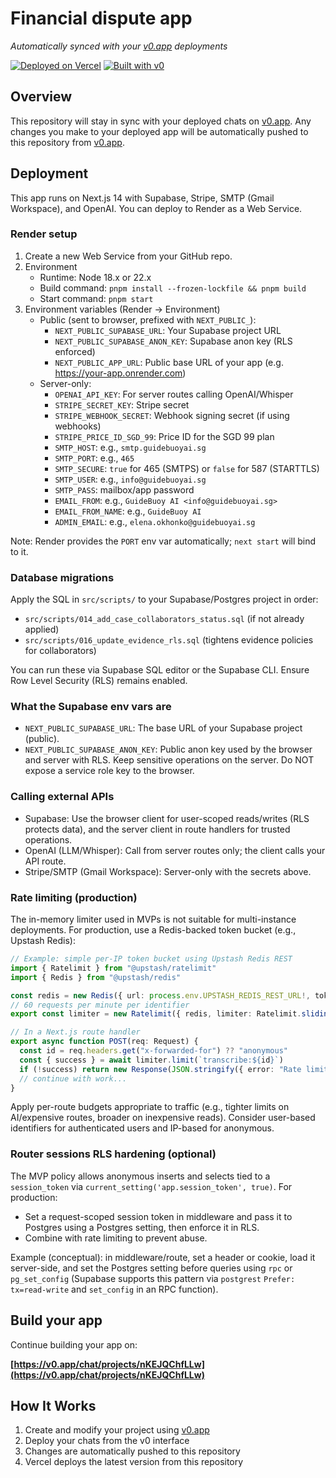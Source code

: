 ﻿# Financial dispute app

*Automatically synced with your [v0.app](https://v0.app) deployments*

[![Deployed on Vercel](https://img.shields.io/badge/Deployed%20on-Vercel-black?style=for-the-badge&logo=vercel)](https://vercel.com/elenaokhonko-1037s-projects/v0-financial-dispute-app)
[![Built with v0](https://img.shields.io/badge/Built%20with-v0.app-black?style=for-the-badge)](https://v0.app/chat/projects/nKEJQChfLLw)

## Overview

This repository will stay in sync with your deployed chats on [v0.app](https://v0.app).
Any changes you make to your deployed app will be automatically pushed to this repository from [v0.app](https://v0.app).

## Deployment

This app runs on Next.js 14 with Supabase, Stripe, SMTP (Gmail Workspace), and OpenAI. You can deploy to Render as a Web Service.

### Render setup

1. Create a new Web Service from your GitHub repo.
2. Environment
   - Runtime: Node 18.x or 22.x
   - Build command: `pnpm install --frozen-lockfile && pnpm build`
   - Start command: `pnpm start`
3. Environment variables (Render → Environment)
   - Public (sent to browser, prefixed with `NEXT_PUBLIC_`):
     - `NEXT_PUBLIC_SUPABASE_URL`: Your Supabase project URL
     - `NEXT_PUBLIC_SUPABASE_ANON_KEY`: Supabase anon key (RLS enforced)
     - `NEXT_PUBLIC_APP_URL`: Public base URL of your app (e.g. https://your-app.onrender.com)
   - Server-only:
     - `OPENAI_API_KEY`: For server routes calling OpenAI/Whisper
     - `STRIPE_SECRET_KEY`: Stripe secret
     - `STRIPE_WEBHOOK_SECRET`: Webhook signing secret (if using webhooks)
     - `STRIPE_PRICE_ID_SGD_99`: Price ID for the SGD 99 plan
     - `SMTP_HOST`: e.g., `smtp.guidebuoyai.sg`
     - `SMTP_PORT`: e.g., `465`
     - `SMTP_SECURE`: `true` for 465 (SMTPS) or `false` for 587 (STARTTLS)
     - `SMTP_USER`: e.g., `info@guidebuoyai.sg`
     - `SMTP_PASS`: mailbox/app password
     - `EMAIL_FROM`: e.g., `GuideBuoy AI <info@guidebuoyai.sg>`
     - `EMAIL_FROM_NAME`: e.g., `GuideBuoy AI`
     - `ADMIN_EMAIL`: e.g., `elena.okhonko@guidebuoyai.sg`

Note: Render provides the `PORT` env var automatically; `next start` will bind to it.

### Database migrations

Apply the SQL in `src/scripts/` to your Supabase/Postgres project in order:

- `src/scripts/014_add_case_collaborators_status.sql` (if not already applied)
- `src/scripts/016_update_evidence_rls.sql` (tightens evidence policies for collaborators)

You can run these via Supabase SQL editor or the Supabase CLI. Ensure Row Level Security (RLS) remains enabled.

### What the Supabase env vars are

- `NEXT_PUBLIC_SUPABASE_URL`: The base URL of your Supabase project (public).
- `NEXT_PUBLIC_SUPABASE_ANON_KEY`: Public anon key used by the browser and server with RLS. Keep sensitive operations on the server. Do NOT expose a service role key to the browser.

### Calling external APIs

- Supabase: Use the browser client for user-scoped reads/writes (RLS protects data), and the server client in route handlers for trusted operations.
- OpenAI (LLM/Whisper): Call from server routes only; the client calls your API route.
- Stripe/SMTP (Gmail Workspace): Server-only with the secrets above.

### Rate limiting (production)

The in-memory limiter used in MVPs is not suitable for multi-instance deployments. For production, use a Redis-backed token bucket (e.g., Upstash Redis):

```ts
// Example: simple per-IP token bucket using Upstash Redis REST
import { Ratelimit } from "@upstash/ratelimit"
import { Redis } from "@upstash/redis"

const redis = new Redis({ url: process.env.UPSTASH_REDIS_REST_URL!, token: process.env.UPSTASH_REDIS_REST_TOKEN! })
// 60 requests per minute per identifier
export const limiter = new Ratelimit({ redis, limiter: Ratelimit.slidingWindow(60, "1 m") })

// In a Next.js route handler
export async function POST(req: Request) {
  const id = req.headers.get("x-forwarded-for") ?? "anonymous"
  const { success } = await limiter.limit(`transcribe:${id}`)
  if (!success) return new Response(JSON.stringify({ error: "Rate limited" }), { status: 429 })
  // continue with work...
}
```

Apply per-route budgets appropriate to traffic (e.g., tighter limits on AI/expensive routes, broader on inexpensive reads). Consider user-based identifiers for authenticated users and IP-based for anonymous.

### Router sessions RLS hardening (optional)

The MVP policy allows anonymous inserts and selects tied to a `session_token` via `current_setting('app.session_token', true)`. For production:

- Set a request-scoped session token in middleware and pass it to Postgres using a Postgres setting, then enforce it in RLS.
- Combine with rate limiting to prevent abuse.

Example (conceptual): in middleware/route, set a header or cookie, load it server-side, and set the Postgres setting before queries using `rpc` or `pg_set_config` (Supabase supports this pattern via `postgrest` `Prefer: tx=read-write` and `set_config` in an RPC function).

## Build your app

Continue building your app on:

**[https://v0.app/chat/projects/nKEJQChfLLw](https://v0.app/chat/projects/nKEJQChfLLw)**

## How It Works

1. Create and modify your project using [v0.app](https://v0.app)
2. Deploy your chats from the v0 interface
3. Changes are automatically pushed to this repository
4. Vercel deploys the latest version from this repository
